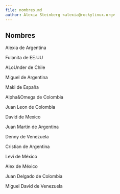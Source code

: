 ```yaml
---
file: nombres.md
author: Alexia Steinberg <alexia@rockylinux.org>
---
```


## Nombres

Alexia de Argentina

Fulanita de EE.UU

ALoUnder de Chile

Miguel de Argentina

Maki de España

Alpha&Omega de Colombia

Juan Leon de Colombia

David de Mexico

Juan Martin de Argentina

Denny de Venezuela

Cristian de Argentina

Leví de México

Alex de México

Juan Delgado de Colombia

Miguel David de Venezuela
